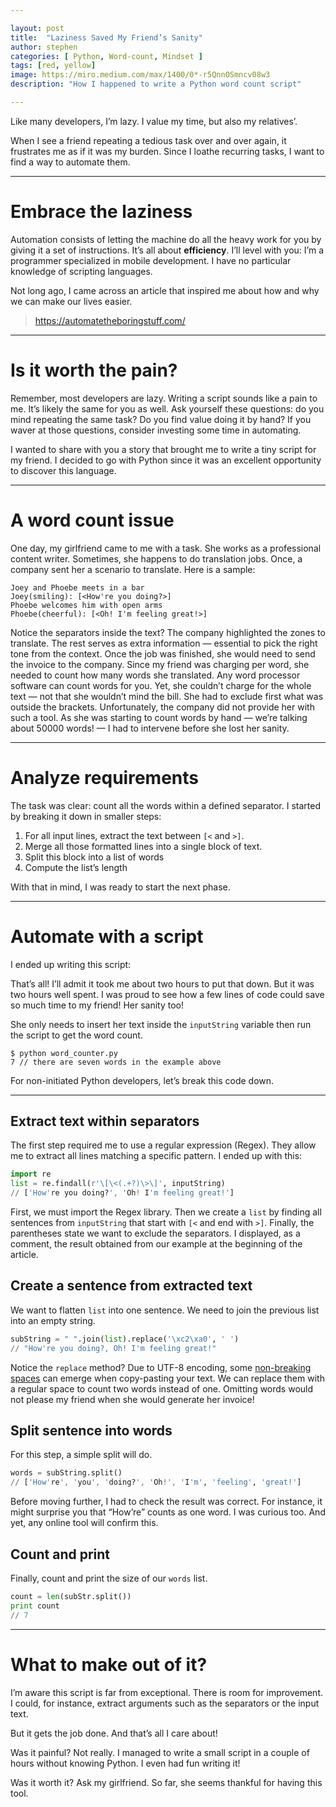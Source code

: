 ```yaml
---

layout: post
title:  "Laziness Saved My Friend’s Sanity"
author: stephen
categories: [ Python, Word-count, Mindset ]
tags: [red, yellow]
image: https://miro.medium.com/max/1400/0*-r5QnnOSmncv08w3
description: "How I happened to write a Python word count script"

---
```


Like many developers, I’m lazy. I value my time, but also my relatives’.

When I see a friend repeating a tedious task over and over again, it frustrates me as if it was my burden. Since I loathe recurring tasks, I want to find a way to automate them.

---

# Embrace the laziness

Automation consists of letting the machine do all the heavy work for you by giving it a set of instructions. It’s all about **efficiency**. I’ll level with you: I’m a programmer specialized in mobile development. I have no particular knowledge of scripting languages.

Not long ago, I came across an article that inspired me about how and why we can make our lives easier.

> https://automatetheboringstuff.com/

---

# Is it worth the pain?

Remember, most developers are lazy. Writing a script sounds like a pain to me. It’s likely the same for you as well. Ask yourself these questions: do you mind repeating the same task? Do you find value doing it by hand? If you waver at those questions, consider investing some time in automating.

I wanted to share with you a story that brought me to write a tiny script for my friend. I decided to go with Python since it was an excellent opportunity to discover this language.

---

# A word count issue

One day, my girlfriend came to me with a task. She works as a professional content writer. Sometimes, she happens to do translation jobs. Once, a company sent her a scenario to translate. Here is a sample:

```
Joey and Phoebe meets in a bar
Joey(smiling): [<How're you doing?>]
Phoebe welcomes him with open arms
Phoebe(cheerful): [<Oh! I'm feeling great!>]
```

Notice the separators inside the text? The company highlighted the zones to translate. The rest serves as extra information — essential to pick the right tone from the context. Once the job was finished, she would need to send the invoice to the company. Since my friend was charging per word, she needed to count how many words she translated.
Any word processor software can count words for you. Yet, she couldn’t charge for the whole text — not that she wouldn’t mind the bill. She had to exclude first what was outside the brackets. Unfortunately, the company did not provide her with such a tool.
As she was starting to count words by hand — we’re talking about 50000 words! — I had to intervene before she lost her sanity.

---

# Analyze requirements

The task was clear: count all the words within a defined separator. I started by breaking it down in smaller steps:

1. For all input lines, extract the text between `[<` and `>]`.
2. Merge all those formatted lines into a single block of text.
3. Split this block into a list of words
4. Compute the list’s length

With that in mind, I was ready to start the next phase.

---

# Automate with a script

I ended up writing this script:

<script src="https://gist.github.com/StephenVinouze/b203141d3eaeb75dad4e742999d2ca21.js" charset="utf-8"></script>

That’s all! I’ll admit it took me about two hours to put that down. But it was two hours well spent. I was proud to see how a few lines of code could save so much time to my friend! Her sanity too!

She only needs to insert her text inside the `inputString` variable then run the script to get the word count.

```
$ python word_counter.py
7 // there are seven words in the example above
```

For non-initiated Python developers, let’s break this code down.

---

## Extract text within separators

The first step required me to use a regular expression (Regex). They allow me to extract all lines matching a specific pattern. I ended up with this:

```python
import re
list = re.findall(r'\[\<(.+?)\>\]', inputString)
// ['How're you doing?', 'Oh! I'm feeling great!']
```
First, we must import the Regex library. Then we create a `list` by finding all sentences from `inputString` that start with `[<` and end with `>]`. Finally, the parentheses state we want to exclude the separators. I displayed, as a comment, the result obtained from our example at the beginning of the article.

## Create a sentence from extracted text

We want to flatten `list` into one sentence. We need to join the previous list into an empty string.

```python
subString = " ".join(list).replace('\xc2\xa0', ' ')
// "How're you doing?, Oh! I'm feeling great!"
```

Notice the `replace` method? Due to UTF-8 encoding, some [non-breaking spaces](https://en.wikipedia.org/wiki/Non-breaking_space) can emerge when copy-pasting your text. We can replace them with a regular space to count two words instead of one. Omitting words would not please my friend when she would generate her invoice!

## Split sentence into words

For this step, a simple split will do.

```python
words = subString.split()
// ['How're', 'you', 'doing?', 'Oh!', 'I'm', 'feeling', 'great!']
```

Before moving further, I had to check the result was correct. For instance, it might surprise you that “How’re” counts as one word. I was curious too. And yet, any online tool will confirm this.

## Count and print

Finally, count and print the size of our `words` list.

```python
count = len(subStr.split())
print count
// 7
```
---

# What to make out of it?

I’m aware this script is far from exceptional. There is room for improvement. I could, for instance, extract arguments such as the separators or the input text.

But it gets the job done. And that’s all I care about!

Was it painful? Not really. I managed to write a small script in a couple of hours without knowing Python. I even had fun writing it!

Was it worth it? Ask my girlfriend. So far, she seems thankful for having this tool.
